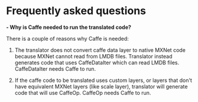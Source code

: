 # Frequently asked questions

**- Why is Caffe needed to run the translated code?**

There is a couple of reasons why Caffe is needed:

1. The translator does not convert caffe data layer to native MXNet code because MXNet cannot read from LMDB files. Translator instead generates code that uses CaffeDataIter which can read LMDB files. CaffeDataIter needs Caffe to run.

2. If the caffe code to be translated uses custom layers, or layers that don't have equivalent MXNet layers (like scale layer), translator will generate code that will use CaffeOp. CaffeOp needs Caffe to run.
